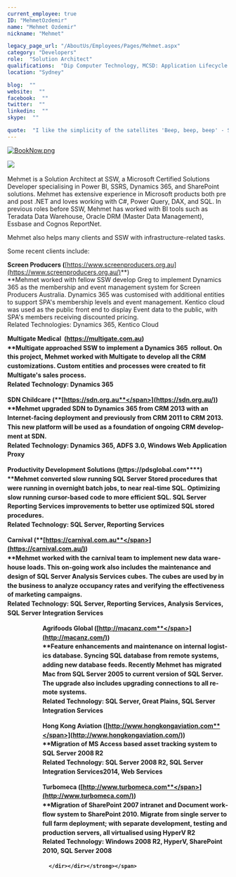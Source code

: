 ```yaml
---
current_employee: true
ID: "MehmetOzdemir"
name: "Mehmet Ozdemir"
nickname: "Mehmet"

legacy_page_url: "/AboutUs/Employees/Pages/Mehmet.aspx"
category: "Developers"
role:  "Solution Architect"
qualifications:  "Dip Computer Technology, MCSD: Application Lifecycle Management"
location: "Sydney"

blog:  ""
website:  ""
facebook:  ""
twitter:  ""
linkedin:  ""
skype:  ""

quote:  "I like the simplicity of the satellites 'Beep, beep, beep' - Sputnik"
---
```


​​​​[![BookNow.png](/Images/Bio/BookNow.png)](http://veethere.com/With/MehmetOzdemir)​​​​​<span style="line-height:18px;">​​  
</span><span lang="EN-AU">

​​​​​​​​​​![](/Images/Bio/MCSD_2013(rgb)_1509.png)<span style="line-height:1.6;"> </span>

Mehmet​ is a Solution Architect at SSW, a Microsoft Certified Solutions Developer specialising in Power BI, SSRS, Dynamics 365, and SharePoint solutions. Mehmet has extensive experience in Microsoft products both pre and post .NET and loves working with C#, Power Query, DAX, and SQL. In previous roles before SSW, Mehmet has worked with BI tools such as Teradata Data Warehouse, Oracle DRM (Master Data Management), Essbase and Cognos ReportNet.

Mehmet also helps many clients and SSW with infrastructure-related tasks.

Some recent clients include:  

**Screen Producers (**[https://www.screenproducers.org.au](https://www.screenproducers.org.au/)**)  
**Mehmet worked with fellow SSW develop Greg to implement Dynamics 365 as the membership and event management system for Screen Producers Australia. Dynamics 365 was customised with additional entities to support SPA's membership levels and event management. Kentico cloud was used as the public front end to display Event data to the public, with SPA's members receiving discounted pricing.  
Related Technologies: Dynamics 365, Kentico Cloud<strong style="line-height:20.8px;">  

Multigate Medical  (**[<span lang="EN-AU">**http​s://multigate.com.au**</span>](https://multigate.com.au/)<span lang="EN-AU" style="line-height:20.8px;">**)  
**</span>Multigate approached SSW to implement a Dynamics 365  rollout. On this project, Mehmet worked with Multigate to develop all the CRM customizations. Custom entities and processes were created to fit Multigate's sales process.  
Related Technology: Dynamics 365

<span style="line-height:1.6;"></span>

 <span lang="EN-AU" style="line-height:20.8px;"> <strong style="line-height:20.8px;">SDN Childcare (**[<span lang="EN-AU">**https://sdn.org.au**</span>](https://sdn.org.au/)<span lang="EN-AU" style="line-height:20.8px;">**)  
**</span><span lang="EN-AU" style="line-height:20.8px;">Mehmet <span style="line-height:20.8px;">upgraded SDN to <span style="line-height:20.8px;">Dynamics 365</span> from CRM 2013 with an Internet-facing deployment and previously </span>from CRM 2011 to CRM 2013. This new platform will be used as a foundation of ongoing CRM development at SDN.  
Related Technology: Dynamics 365, ADFS 3.0, Windows Web Application Proxy</span></strong></span>

 <span lang="EN-AU" style="line-height:20.8px;"> <strong style="line-height:20.8px;">Productivity Development Solutions (**<span lang="EN-AU" style="line-height:20.8px;">**[h](/pdsglobal.com)ttps://pdsglobal.com**</span><span lang="EN-AU" style="line-height:20.8px;">**)  
**</span>Mehmet converted slow running SQL Server Stored procedures that were running in overnight batch jobs, to near real-time SQL. Optimizing slow running cursor-based code to more efficient SQL. SQL Server Reporting Services improvements to better use optimized SQL stored procedures.  
Related Technology: SQL Server, Reporting Services</strong></span>

 <span lang="EN-AU" style="line-height:20.8px;"> <strong style="line-height:20.8px;">Carnival (**[<span lang="EN-AU">**https://carnival.com.au**</span>](https://carnival.com.au/)<span lang="EN-AU" style="line-height:20.8px;">**)  
**</span><span style="line-height:20.8px;">Mehmet worked with the carnival team to implement new data warehouse loads. This on-going work also includes the maintenance and design of SQL Server Analysis Services cubes. The cubes are used by in the business to analyze occupancy rates and verifying the effectiveness of marketing campaigns.  
</span></strong></span><span style="line-height:20.8px;">Related Technology: SQL Server, Reporting Services, Analysis Services, SQL Server Integration Services</span><span style="line-height:20.8px;"></span>

   <dir><dir>

 **Agrifoods Global (**[<span lang="EN-AU">**http://macanz.com**</span>](http://macanz.com/)<span lang="EN-AU">**)  
 **Feature enhancements and maintenance on internal logistics database. Syncing SQL database from remote systems, adding new database feeds. Recently Mehmet has migrated Mac from SQL Server 2005 to current version of SQL Server. The upgrade also includes upgrading connections to all remote systems.  
Related Technology: SQL Server, Great Plains, SQL Server Integration Services</span>

 **Hong Kong Aviation (**[<span lang="EN-AU">**http://www.hongkongaviation.com**</span>](http://www.hongkongaviation.com/)<span lang="EN-AU">**)  
 **Migration of MS Access based asset tracking system to SQL Server 2008 R2  
Related Technology: SQL Server 2008 R2, <span style="line-height:20.8px;">SQL Server Integration Services</span> ​2014, Web Services</span>

 **Turbomeca (**[<span lang="EN-AU">**http://www.turbomeca.com**</span>](http://www.turbomeca.com/)<span lang="EN-AU">**)  
 **Migration of SharePoint 2007 intranet and Document workflow system to SharePoint 2010. Migrate from single server to full farm deployment; with separate development, testing and production servers, all virtualised using HyperV R2  
Related Technology: Windows 2008 R2, HyperV, SharePoint 2010, SQL Server 2008</span>

      </dir></dir></strong></span> 